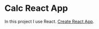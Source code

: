 # Calc React App

In this project I use React.
[Create React App](https://github.com/facebook/create-react-app).


